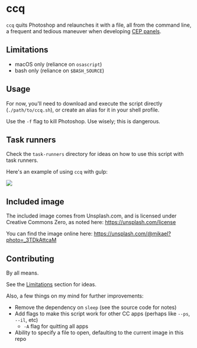 # ccq

`ccq` quits Photoshop and relaunches it with a file, all from the command line, a frequent and tedious maneuver when developing [CEP panels](https://github.com/adobe-CEP/).

## Limitations

- macOS only (reliance on `osascript`)
- bash only (reliance on `$BASH_SOURCE`)

## Usage

For now, you'll need to download and execute the script directly (`./path/to/ccq.sh`), or create an alias for it in your shell profile.

Use the `-f` flag to kill Photoshop. Use wisely; this is dangerous.

## Task runners

Check the `task-runners` directory for ideas on how to use this script with task runners.

Here's an example of using `ccq` with gulp:

![](res/ccq.gif) 

## Included image

The included image comes from Unsplash.com, and is licensed under Creative Commons Zero, as noted here:
https://unsplash.com/license

You can find the image online here:
https://unsplash.com/@mikael?photo=_3TDkAttcaM

## Contributing

By all means.

See the [Limitations](#limitations) section for ideas.

Also, a few things on my mind for further improvements:

- Remove the dependency on `sleep` (see the source code for notes)
- Add flags to make this script work for other CC apps (perhaps like `--ps`, `--il`, etc)
  - `-A` flag for quitting all apps
- Ability to specify a file to open, defaulting to the current image in this repo

